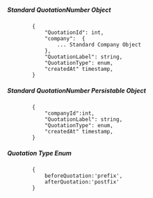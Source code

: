 ##### Standard QuotationNumber Object
			{
                "QuotationId": int,
                "company":  {
					... Standard Company Object
				},
                "QuotationLabel": string,
                "QuotationType": enum,
                "createdAt" timestamp,
			}
            
##### Standard QuotationNumber Persistable Object
			{
            	"companyId":int, 
                "QuotationLabel": string,
                "QuotationType": enum,
                "createdAt" timestamp,
			}

##### Quotation Type Enum
			{
				beforeQuotation:'prefix',
				afterQuotation:'postfix'
			}

